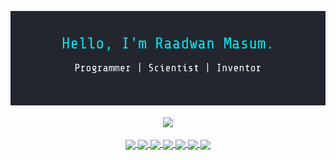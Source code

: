 [<img src="assets/banner.png">](https://raadwan.com/)
<p align="center">
  <img align="center" src="https://github-readme-stats.vercel.app/api?username=raad1masum&title_color=00e5ee&text_color=ffffff&bg_color=23262f" />
  <br>
  <br>
  <a href="https://www.linkedin.com/in/raadwan-masum-9147bb1a5">
    <img align="center" width="30px" src="https://image.flaticon.com/icons/svg/1384/1384014.svg" />
  </a>
  <a href="https://www.linkedin.com/in/raadwan-masum-9147bb1a5">
    <img align="center" width="30px" src="https://image.flaticon.com/icons/svg/1384/1384014.svg" />
  </a>
  <a href="https://www.linkedin.com/in/raadwan-masum-9147bb1a5">
    <img align="center" width="30px" src="https://image.flaticon.com/icons/svg/1384/1384014.svg" />
  </a>
  <a href="https://www.linkedin.com/in/raadwan-masum-9147bb1a5">
    <img align="center" width="30px" src="https://image.flaticon.com/icons/svg/1384/1384014.svg" />
  </a>
  <a href="https://www.linkedin.com/in/raadwan-masum-9147bb1a5">
    <img align="center" width="30px" src="https://image.flaticon.com/icons/svg/1384/1384014.svg" />
  </a>
  <a href="https://www.linkedin.com/in/raadwan-masum-9147bb1a5">
    <img align="center" width="30px" src="https://image.flaticon.com/icons/svg/1384/1384014.svg" />
  </a>
  <a href="https://www.linkedin.com/in/raadwan-masum-9147bb1a5">
    <img align="center" width="30px" src="https://image.flaticon.com/icons/svg/1384/1384014.svg" />
  </a>
</p>

